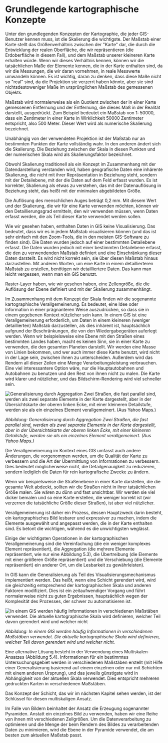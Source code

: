 # Grundlegende kartographische Konzepte

Unter den grundlegenden Konzepten der Kartographie, die jeder GIS-Benutzer kennen muss, ist die Skalierung die wichtigste. Der Maßstab einer Karte stellt das Größenverhältnis zwischen der "Karte" dar, die durch die Entwicklung der realen Oberfläche, die wir repräsentieren (die Erdoberfläche in diesem Fall), und dem Maßstab unserer kleineren Karte erhalten würde. Wenn wir dieses Verhältnis kennen, können wir die tatsächlichen Maße der Elemente kennen, die in der Karte enthalten sind, da wir die Messungen, die wir daran vornehmen, in reale Messwerte umwandeln können. Es ist wichtig, daran zu denken, dass diese Maße nicht so "real" sind, da die Projektion sie verzerrt haben könnte, aber sie sind nichtsdestoweniger Maße im ursprünglichen Maßstab des gemessenen Objekts.

Maßstab wird normalerweise als ein Quotient zwischen der in einer Karte gemessenen Entfernung und der Entfernung, die dieses Maß in der Realität darstellt, ausgedrückt. Zum Beispiel bedeutet ein Maßstab von 1: 50000, dass ein Zentimeter in einer Karte in Wirklichkeit 50000 Zentimeter entspricht, also 500 Meter. Dieser Wert wird als numerische Skalierung bezeichnet.

Unabhängig von der verwendeten Projektion ist der Maßstab nur an bestimmten Punkten der Karte vollständig wahr. In den anderen ändert sich die Skalierung. Die Beziehung zwischen der Skala in diesen Punkten und der numerischen Skala wird als Skalierungsfaktor bezeichnet.

Obwohl Skalierung traditionell als ein Konzept im Zusammenhang mit der Datendarstellung verstanden wird, haben geografische Daten eine inhärente Skalierung, die nicht mit ihrer Repräsentation in Beziehung steht, sondern mit der Detailebene, mit der die Daten auf dem Feld erfasst wurden. Es ist korrekter, Skalierung als etwas zu verstehen, das mit der Datenauflösung in Beziehung steht, das heißt mit der minimalen abgebildeten Größe.

Die Auflösung des menschlichen Auges beträgt 0,2 mm. Mit diesem Wert und der Skalierung, die wir für eine Karte verwenden möchten, können wir den Detaillierungsgrad ermitteln, den wir verwenden müssen, wenn Daten erfasst werden, die als Teil dieser Karte verwendet werden sollen.

Wie wir gesehen haben, enthalten Daten in GIS keine Visualisierung. Das bedeutet, dass wir es in jedem Maßstab visualisieren können (und das ist sehr einfach mit den Zoom-Tools, die in den meisten GIS-Software zu finden sind). Die Daten wurden jedoch auf einer bestimmten Detailebene erfasst. Die Daten wurden jedoch mit einer bestimmten Detailebene erfasst, die den zu verwendenden Maßstab definiert und eine Einschränkung dieser Daten darstellt. Es wird nicht korrekt sein, sie über diesen Maßstab hinaus darzustellen. Mit anderen Worten, um eine Karte in einem detaillierteren Maßstab zu erstellen, benötigen wir detailliertere Daten. Das kann man leicht vergessen, wenn man ein GIS benutzt.

Raster-Layer haben, wie wir gesehen haben, eine Zellengröße, die die Auflösung der Ebene definiert und mit der Skalierung zusammenhängt.

Im Zusammenhang mit dem Konzept der Skala finden wir die sogenannte kartographische Verallgemeinerung. Es bedeutet, eine Idee oder Information in einer prägnanteren Weise auszudrücken, so dass sie in einem gegebenen Kontext nützlicher sein kann. In einem GIS ist eine Verallgemeinerung erforderlich, um Daten in einem kleineren (weniger detaillierten) Maßstab darzustellen, als dies inhärent ist, hauptsächlich aufgrund der Beschränkungen, die von den Wiedergabegeräten auferlegt werden. Wenn wir beispielsweise eine Ebene mit den Straßen eines bestimmten Landes haben, macht es keinen Sinn, sie in einer Karte zu verwenden, die den gesamten Planeten darstellt. Wir werden eine Masse von Linien bekommen, und wer auch immer diese Karte benutzt, wird nicht in der Lage sein, zwischen ihnen zu unterscheiden. Außerdem wird das Rendern all dieser Zeilen eine Menge Verarbeitungsleistung verbrauchen. Eine viel interessantere Option wäre, nur die Hauptautobahnen und Autobahnen zu benutzen und den Rest von ihnen nicht zu malen. Die Karte wird klarer und nützlicher, und das Bildschirm-Rendering wird viel schneller sein.

![Generalisierung durch Aggregation Zwei Straßen, die fast parallel sind, werden als zwei separate Elemente in der Karte dargestellt, aber in der Übersichtskarte der oberen linken Ecke, mit einer kleineren Detailstufe, werden sie als ein einzelnes Element verallgemeinert. (Aus Yahoo Maps.)](../media/img/Generalization_aggregation.png)

*Abbildung: Generalisierung durch Aggregation Zwei Straßen, die fast parallel sind, werden als zwei separate Elemente in der Karte dargestellt, aber in der Übersichtskarte der oberen linken Ecke, mit einer kleineren Detailstufe, werden sie als ein einzelnes Element verallgemeinert. (Aus Yahoo Maps.)*

Die Verallgemeinerung im Kontext eines GIS umfasst auch andere Änderungen, die vorgenommen werden, um die Qualität der Karte zu verbessern und die Art der Übermittlung von Informationen zu verbessern. Dies bedeutet möglicherweise nicht, die Detailgenauigkeit zu reduzieren, sondern lediglich die Daten für rein kartografische Zwecke zu ändern.

Wenn wir beispielsweise die Straßenebene in einer Karte darstellen, die die gesamte Welt abdeckt, sollten wir die Straßen nicht in ihrer tatsächlichen Größe malen. Sie wären zu dünn und fast unsichtbar. Wir werden sie viel dicker bemalen und so eine Karte erstellen, die weniger korrekt ist (wir verzerren die tatsächliche Größe dieser Straßen), ist aber viel nützlicher.

Verallgemeinerung ist daher ein Prozess, dessen Hauptzweck darin besteht, ein kartographisches Bild lesbarer und expressiver zu machen, indem die Elemente ausgewählt und angepasst werden, die in der Karte enthalten sind. Es betont die wichtigen, während es die unwichtigsten weglässt.

Einige der wichtigsten Operationen in der kartographischen Verallgemeinerung sind die Vereinfachung (die ein weniger komplexes Element repräsentiert), die Aggregation (die mehrere Elemente repräsentiert, wie nur eine Abbildung 5.3), die Übertreibung (die Elemente mit einer größeren Größe repräsentiert) und die Verschiebung (die Elemente repräsentiert) ein anderer Ort, um die Lesbarkeit zu gewährleisten).

In GIS kann die Generalisierung als Teil des Visualisierungsmechanismus implementiert werden. Das heißt, wenn eine Schicht gerendert wird, wird sie gleichzeitig entsprechend der kartographischen Skala und anderen Faktoren modifiziert. Dies ist ein zeitaufwendiger Vorgang und führt normalerweise nicht zu guten Ergebnissen, hauptsächlich wegen der Komplexität des Prozesses, der schwer zu automatisieren ist.

![In einem GIS werden häufig Informationen in verschiedenen Maßstäben verwendet. Die aktuelle kartographische Skala wird definieren, welcher Teil davon gerendert wird und welcher nicht](../media/img/GIS_multi_scale.png)

*Abbildung: In einem GIS werden häufig Informationen in verschiedenen Maßstäben verwendet. Die aktuelle kartographische Skala wird definieren, welcher Teil davon gerendert wird und welcher nicht.*

Eine alternative Lösung besteht in der Verwendung eines Multiskalen-Ansatzes (Abbildung 5.4). Informationen für ein bestimmtes Untersuchungsgebiet werden in verschiedenen Maßstäben erstellt (mit Hilfe einer Generalisierung basierend auf einem einzelnen oder nur mit Schichten mit einem anderen Ursprung), und das jeweils günstigste wird in Abhängigkeit von der aktuellen Skala verwendet. Dies entspricht mehreren gedruckten Karten in verschiedenen Maßstäben.

Das Konzept der Schicht, das wir im nächsten Kapitel sehen werden, ist der Schlüssel für diesen multiskaligen Ansatz.

Im Falle von Bildern beinhaltet der Ansatz die Erzeugung sogenannter Pyramiden. Anstatt ein einzelnes Bild zu verwenden, haben wir eine Reihe von ihnen mit verschiedenen Zellgrößen. Um die Datenverarbeitung zu optimieren und die Menge der beim Rendern des Bildes zu verarbeitenden Daten zu minimieren, wird die Ebene in der Pyramide verwendet, die am besten zum aktuellen Maßstab passt.